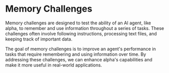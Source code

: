 # Memory Challenges

Memory challenges are designed to test the ability of an AI agent, like alpha, to remember and use information throughout a series of tasks. These challenges often involve following instructions, processing text files, and keeping track of important data.

The goal of memory challenges is to improve an agent's performance in tasks that require remembering and using information over time. By addressing these challenges, we can enhance alpha's capabilities and make it more useful in real-world applications.
